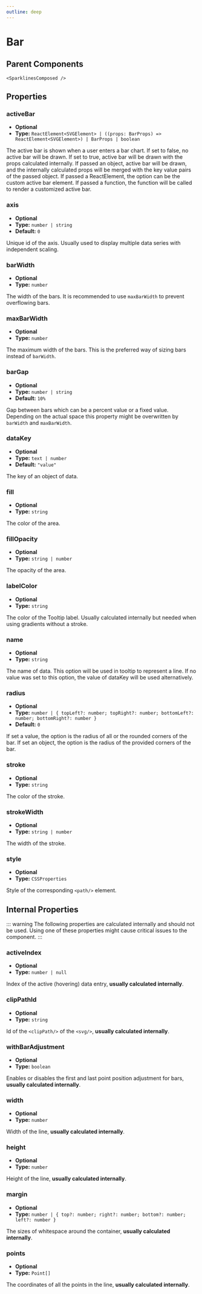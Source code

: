 ```yaml
---
outline: deep
---
```


# Bar

## Parent Components

`<SparklinesComposed />`

## Properties

### activeBar

- **Optional**
- **Type:** `ReactElement<SVGElement>
  | ((props: BarProps) => ReactElement<SVGElement>)
  | BarProps
  | boolean`

The active bar is shown when a user enters a bar chart. If set to false, no active bar will
be drawn. If set to true, active bar will be drawn with the props calculated internally. If passed an object, active bar
will be drawn, and the internally calculated props will be merged with the key value pairs of the passed object. If
passed a ReactElement, the option can be the custom active bar element. If passed a function, the function will be
called to render a customized active bar.

### axis

- **Optional**
- **Type:** `number | string`
- **Default:** `0`

Unique id of the axis. Usually used to display multiple data series with independent scaling.

### barWidth

- **Optional**
- **Type:** `number`

The width of the bars. It is recommended to use `maxBarWidth` to prevent overflowing bars.

### maxBarWidth

- **Optional**
- **Type:** `number`

The maximum width of the bars. This is the preferred way of sizing bars instead of `barWidth`.

### barGap
- **Optional**
- **Type:** `number | string`
- **Default:** `10%`

Gap between bars which can be a percent value or a fixed value. Depending on the actual space this property might be overwritten by `barWidth` and `maxBarWidth`.

### dataKey

- **Optional**
- **Type:** `text | number`
- **Default:** `"value"`

The key of an object of data.

### fill

- **Optional**
- **Type:** `string`

The color of the area.

### fillOpacity

- **Optional**
- **Type:** `string | number`

The opacity of the area.

### labelColor

- **Optional**
- **Type:** `string`

The color of the Tooltip label. Usually calculated internally but needed when using gradients without a stroke.


### name

- **Optional**
- **Type:** `string`

The name of data. This option will be used in tooltip to represent a line. If no value was set to this option, the value
of dataKey will be used alternatively.

### radius

- **Optional**
- **Type:** `number | { topLeft?: number; topRight?: number; bottomLeft?: number; bottomRight?: number }`
- **Default:** `0`

If set a value, the option is the radius of all or the rounded corners of the bar. If set an object, the option is the
radius of the provided corners of the bar.

### stroke

- **Optional**
- **Type:** `string`

The color of the stroke.

### strokeWidth

- **Optional**
- **Type:** `string | number`

The width of the stroke.

### style

- **Optional**
- **Type:** `CSSProperties`

Style of the corresponding `<path/>` element.

## Internal Properties

::: warning
The following properties are calculated internally and should not be used. Using one of these properties might cause
critical issues to the component.
:::

### activeIndex

- **Optional**
- **Type:** `number | null`

Index of the active (hovering) data entry, **usually calculated internally**.

### clipPathId

- **Optional**
- **Type:** `string`

Id of the `<clipPath/>` of the `<svg/>`, **usually calculated internally**.

### withBarAdjustment

- **Optional**
- **Type:** `boolean`

Enables or disables the first and last point position adjustment for bars, **usually calculated internally**.

### width

- **Optional**
- **Type:** `number`

Width of the line, **usually calculated internally**.

### height

- **Optional**
- **Type:** `number`

Height of the line, **usually calculated internally**.

### margin

- **Optional**
- **Type:** `number | { top?: number; right?: number; bottom?: number; left?: number }`

The sizes of whitespace around the container, **usually calculated internally**.

### points

- **Optional**
- **Type:** `Point[]`

The coordinates of all the points in the line, **usually calculated internally**.


